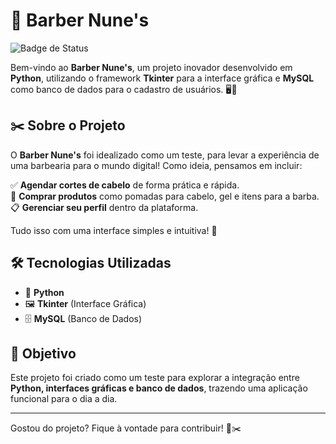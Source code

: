 # 💈 Barber Nune's


![Badge de Status](https://img.shields.io/badge/status-em%20desenvolvimento-brightgreen)

Bem-vindo ao **Barber Nune's**, um projeto inovador desenvolvido em **Python**, utilizando o framework **Tkinter** para a interface gráfica e **MySQL** como banco de dados para o cadastro de usuários. 🖥️💾  

## ✂️ Sobre o Projeto  
O **Barber Nune's** foi idealizado como um teste, para levar a experiência de uma barbearia para o mundo digital! Como ideia, pensamos em incluir:  

✅ **Agendar cortes de cabelo** de forma prática e rápida.  
🛒 **Comprar produtos** como pomadas para cabelo, gel e itens para a barba.  
📋 **Gerenciar seu perfil** dentro da plataforma.  

Tudo isso com uma interface simples e intuitiva! 🚀  

## 🛠️ Tecnologias Utilizadas  
- 🐍 **Python**  
- 🖼️ **Tkinter** (Interface Gráfica)  
- 🗄️ **MySQL** (Banco de Dados)  

## 🎯 Objetivo  
Este projeto foi criado como um teste para explorar a integração entre **Python, interfaces gráficas e banco de dados**, trazendo uma aplicação funcional para o dia a dia.  

---

Gostou do projeto? Fique à vontade para contribuir! 💙✂️  

